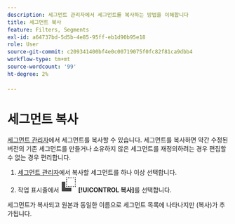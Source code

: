 ```yaml
---
description: 세그먼트 관리자에서 세그먼트를 복사하는 방법을 이해합니다
title: 세그먼트 복사
feature: Filters, Segments
exl-id: a64737bd-5d5b-4e85-95ff-eb1d90b95e18
role: User
source-git-commit: c209341400bf4e0c00719075f0fc82f81ca9dbb4
workflow-type: tm+mt
source-wordcount: '99'
ht-degree: 2%

---
```


# 세그먼트 복사

[세그먼트 관리자](seg-manage.md)에서 세그먼트를 복사할 수 있습니다. 세그먼트를 복사하면 약간 수정된 버전의 기존 세그먼트를 만들거나 소유하지 않은 세그먼트를 재정의하려는 경우 편집할 수 없는 경우 편리합니다.

1. [세그먼트 관리자](seg-manage.md)에서 복사할 세그먼트를 하나 이상 선택합니다.
1. 작업 표시줄에서 ![복사](/help/assets/icons/Copy.svg) **[!UICONTROL 복사]**&#x200B;를 선택합니다.

세그먼트가 복사되고 원본과 동일한 이름으로 세그먼트 목록에 나타나지만 (복사)가 추가됩니다.
